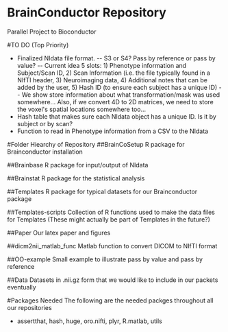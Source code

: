 BrainConductor Repository
=============================
Parallel Project to Bioconductor

#TO DO (Top Priority)
- Finalized NIdata file format. 
 -- S3 or S4? Pass by reference or pass by value?
 -- Current idea 5 slots: 1) Phenotype information and Subject/Scan ID, 2) Scan Information (i.e. the
   file typically found in a NIfTI header, 3) Neuroimaging data, 4) Additional notes that can
   be added by the user, 5) Hash ID (to ensure each subject has a unique ID)
 -- We show store information about what transformation/mask was used somewhere... Also, if 
   we convert 4D to 2D matrices, we need to store the voxel's spatial locations somewhere too...
- Hash table that makes sure each NIdata object has a unique ID. Is it by subject or by scan?
- Function to read in Phenotype information from a CSV to the NIdata

#Folder Hiearchy of Repository
##BrainCoSetup
R package for Brainconductor installation

##Brainbase
R package for input/output of NIdata

##Brainstat
R package for the statistical analysis 

##Templates
R package for typical datasets for our Brainconductor package

##Templates-scripts
Collection of R functions used to make the data files for Templates
(These might actually be part of Templates in the future?)

##Paper
Our latex paper and figures

##dicm2nii\_matlab\_func
Matlab function to convert DICOM to NIfTI format

##OO-example
Small example to illustrate pass by value and pass by reference

##Data
Datasets in .nii.gz form that we would like to include in our packets eventually

#Packages Needed
The following are the needed packges throughout all our repositories
 - assertthat, hash, huge, oro.nifti, plyr, R.matlab, utils
